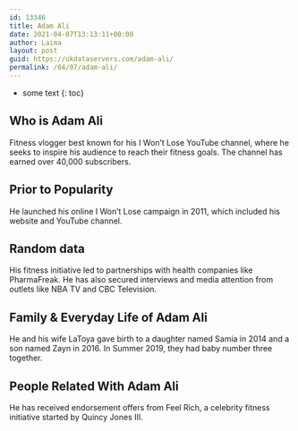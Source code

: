 ```yaml
---
id: 13346
title: Adam Ali
date: 2021-04-07T13:13:11+00:00
author: Laima
layout: post
guid: https://ukdataservers.com/adam-ali/
permalink: /04/07/adam-ali/
---
```


* some text
{: toc}


## Who is Adam Ali
                  
                  
                  
Fitness vlogger best known for his I Won&#8217;t Lose YouTube channel, where he seeks to inspire his audience to reach their fitness goals. The channel has earned over 40,000 subscribers. 
                  
              
            
              
            
                
                
                
## Prior to Popularity
                  
                  
                  
He launched his online I Won&#8217;t Lose campaign in 2011, which included his website and YouTube channel. 
                  
              
            
              
            
                
                
                
## Random data
                  
                  
                  
His fitness initiative led to partnerships with health companies like PharmaFreak. He has also secured interviews and media attention from outlets like NBA TV and CBC Television.
                  
              
            
              
            
                
                
                
## Family & Everyday Life of Adam Ali
                  
                  
                  
He and his wife LaToya gave birth to a daughter named Samia in 2014 and a son named Zayn in 2016. In Summer 2019, they had baby number three together.
                  
              
            
              
            
                
                
                
## People Related With Adam Ali
                  
                  
                  
He has received endorsement offers from Feel Rich, a celebrity fitness initiative started by Quincy Jones III.
                  
              
            
              
            
                
              
            
              
              
            
            
              
            
          
          
          